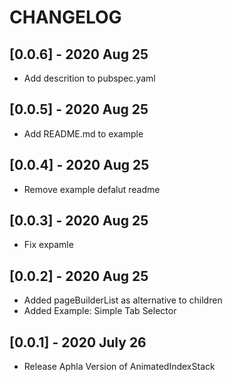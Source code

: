 # CHANGELOG

## [0.0.6] - 2020 Aug 25

* Add descrition to pubspec.yaml
  
## [0.0.5] - 2020 Aug 25

* Add README.md to example

## [0.0.4] - 2020 Aug 25

* Remove example defalut readme

## [0.0.3] - 2020 Aug 25

* Fix expamle

## [0.0.2] - 2020 Aug 25

* Added pageBuilderList as alternative to children
* Added Example: Simple Tab Selector

## [0.0.1] - 2020 July 26

* Release Aphla Version of AnimatedIndexStack
